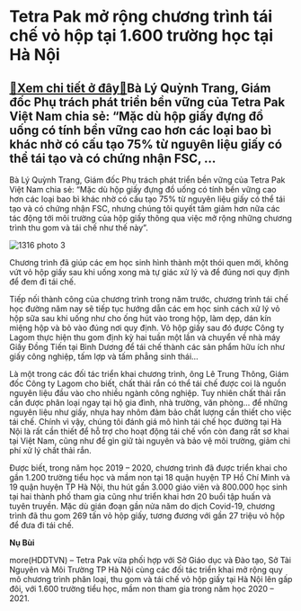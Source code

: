 Tetra Pak mở rộng chương trình tái chế vỏ hộp tại 1.600 trường học tại Hà Nội
=============================================================================

[:gift:Xem chi tiết ở đây:gift:](https://hddtvn.com/tetra-pak-mo-rong-chuong-trinh-tai-che-vo-hop-tai-1-600-truong-hoc-tai-ha-noi/)Bà Lý Quỳnh Trang, Giám đốc Phụ trách phát triển bền vững của Tetra Pak Việt Nam chia sẻ: “Mặc dù hộp giấy đựng đồ uống có tính bền vững cao hơn các loại bao bì khác nhờ có cấu tạo 75% từ nguyên liệu giấy có thể tái tạo và có chứng nhận FSC, …
---------------------------------------------------------------------------------------------------------------------------------------------------------------------------------------------------------------------------------------------------


Bà Lý Quỳnh Trang, Giám đốc Phụ trách phát triển bền vững của Tetra Pak Việt Nam chia sẻ: “Mặc dù hộp giấy đựng đồ uống có tính bền vững cao hơn các loại bao bì khác nhờ có cấu tạo 75% từ nguyên liệu giấy có thể tái tạo và có chứng nhận FSC, nhưng chúng tôi quyết tâm giảm hơn nữa các tác động tới môi trường của hộp giấy thông qua việc mở rộng những chương trình thu gom và tái chế như thế này”.





![1316 photo 3](https://hddtvn.com/wp-content/uploads/2021/01/1316_Photo_3.jpg "Chương trình đã giúp các em học sinh hình thành một thói quen mới, không vứt vỏ hộp giấy sau khi uống xong mà tự giác xử lý và để đúng nơi quy định để đem đi tái chế.")


Chương trình đã giúp các em học sinh hình thành một thói quen mới, không vứt vỏ hộp giấy sau khi uống xong mà tự giác xử lý và để đúng nơi quy định để đem đi tái chế.



Tiếp nối thành công của chương trình trong năm trước, chương trình tái chế học đường năm nay sẽ tiếp tục hướng dẫn các em học sinh cách xử lý vỏ hộp sữa sau khi uống như cho ống hút vào trong hộp, làm dẹp, dán kín miệng hộp và bỏ vào đúng nơi quy định. Vỏ hộp giấy sau đó được Công ty Lagom thực hiện thu gom định kỳ hai tuần một lần và chuyển về nhà máy Giấy Đồng Tiến tại Bình Dương để tái chế thành các sản phẩm hữu ích như giấy công nghiệp, tấm lợp và tấm phẳng sinh thái…


Là một trong các đối tác triển khai chương trình, ông Lê Trung Thông, Giám đốc Công ty Lagom cho biết, chất thải rắn có thể tái chế được coi là nguồn nguyên liệu đầu vào cho nhiều ngành công nghiệp. Tuy nhiên chất thải rắn cần được phân loại ngay tại hộ gia đình, nhà trường, văn phòng… để những nguyên liệu như giấy, nhựa hay nhôm đảm bảo chất lượng cần thiết cho việc tái chế. Chính vì vậy, chúng tôi đánh giá mô hình tái chế học đường tại Hà Nội là rất cần thiết để hỗ trợ cho hoạt động tái chế vốn còn đang rất sơ khai tại Việt Nam, cũng như để gìn giữ tài nguyên và bảo vệ môi trường, giảm chi phí xử lý chất thải rắn.


Được biết, trong năm học 2019 – 2020, chương trình đã được triển khai cho gần 1.200 trường tiểu học và mầm non tại 18 quận huyện TP Hồ Chí Minh và 19 quận huyện TP Hà Nội, thu hút gần 3.000 giáo viên và 800.000 học sinh tại hai thành phố tham gia cũng như triển khai hơn 20 buổi tập huấn và tuyên truyền. Mặc dù gián đoạn gần nửa năm do dịch Covid-19, chương trình đã thu gom 269 tấn vỏ hộp giấy, tương đương với gần 27 triệu vỏ hộp để đưa đi tái chế.




**Nụ Bùi**



more(HDDTVN) – Tetra Pak vừa phối hợp với Sở Giáo dục và Đào tạo, Sở Tài Nguyên và Môi Trường TP Hà Nội cùng các đối tác triển khai mở rộng quy mô chương trình phân loại, thu gom và tái chế vỏ hộp giấy tại Hà Nội lên gấp đôi, với 1.600 trường tiểu học, mầm non tham gia trong năm học 2020 – 2021.

